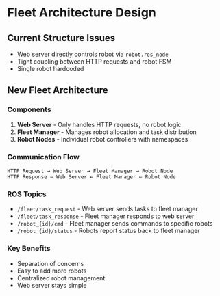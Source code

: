 # Fleet Architecture Design

## Current Structure Issues
- Web server directly controls robot via `robot.ros_node`
- Tight coupling between HTTP requests and robot FSM
- Single robot hardcoded

## New Fleet Architecture

### Components
1. **Web Server** - Only handles HTTP requests, no robot logic
2. **Fleet Manager** - Manages robot allocation and task distribution  
3. **Robot Nodes** - Individual robot controllers with namespaces

### Communication Flow
```
HTTP Request → Web Server → Fleet Manager → Robot Node
HTTP Response ← Web Server ← Fleet Manager ← Robot Node
```

### ROS Topics
- `/fleet/task_request` - Web server sends tasks to fleet manager
- `/fleet/task_response` - Fleet manager responds to web server
- `/robot_{id}/cmd` - Fleet manager sends commands to specific robots
- `/robot_{id}/status` - Robots report status back to fleet manager

### Key Benefits
- Separation of concerns
- Easy to add more robots
- Centralized robot management
- Web server stays simple